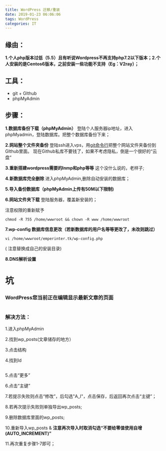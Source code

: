 ```yaml
---
title: WordPress 迁移/重装
date: 2019-01-23 06:06:06
tags: WordPress
categories: IT
---
```


<h2>缘由：</h2>

<strong>1.个人php版本过低（5.5）且有听说Wordpress不再支持php7.2以下版本；2.个人安装的是Centos6版本，之前安装一些功能不支持（Eg：V2ray）；</strong>

<h2>工具：</h2>

<ul>
<li>git + GIthub</li>
<li>phpMyAdmin</li>
</ul>

<h2>步骤：</h2>

<strong>1.数据库备份下载（phpMyAdmin）</strong>
登陆个人服务器ip地址，进入phpMyadmin，登陆数据库。把整个数据库备份下来；

<strong>2.网站整个文件夹备份</strong>
登陆ssh进入vps，用<a href="https://emperinter.tk/?p=124">git命令行</a>把整个网站文件夹备份到GIthub里面。
现在Github私库不要钱了，如果不考虑隐私，倒是一个很好的“云盘”

<!--more-->

<strong>3.重新搭建wordpress需要的lnmp和php等等</strong>
这个没什么说的，老样子;

<strong>4.新数据库完全删除</strong>
进入phpMyAdmin,删除自动安装的数据库；

<strong>5.导入备份数据库（phpMyAdmin上传有50M以下限制)</strong>

<strong>6.网站文件夹下载</strong>
登陆服务器，覆盖新安装的；

注意权限的重新赋予

<pre><code>chmod -R 755 /home/wwwroot && chown -R www /home/wwwroot
</code></pre>

<strong>7.wp-config 数据库信息更改（若新数据库的用户名等等更改了，未改则跳过）</strong>

<pre><code>vi /home/wwwroot/emperinter.tk/wp-config.php
</code></pre>

( 注意替换成自己的安装目录)

<strong>8.DNS解析设置</strong>

<h1>坑</h1>

<h3>WordPress您当前正在编辑显示最新文章的页面</h3>

<img src="https://www.softwen.com/wp-content/uploads/image/20180921/1537541209565552.jpg" alt="" />

<h3>解决方法：</h3>

1.进入phpMyAdmin

2.找到wp_posts(文章储存的地方）

3.点击结构

4.找到Id

<img src="https://res.cloudinary.com/dn6fdfasw/image/upload/v1549035472/%E6%96%B0%E5%BB%BA%E4%BD%8D%E5%9B%BE%E5%9B%BE%E5%83%8F.bmp" alt="" />

5.点击“更多”

6.点击“主键”

7.若提示失败则点击“修改”，后勾选"A_I"，点击保存，后返回再次点击“主键”；

8.若再次提示失败则单独导出wp_posts;

9.删除数据库里面的wp_posts;

10.重新导入wp_posts & <strong>注意再次导入时取消勾选“不要给零值使用自增 (AUTO_INCREMENT)”</strong>
<img src="https://res.cloudinary.com/dn6fdfasw/image/upload/v1549036305/%E6%8D%95%E8%8E%B71.png" alt="" />

11.再次重复步骤1-7即可；